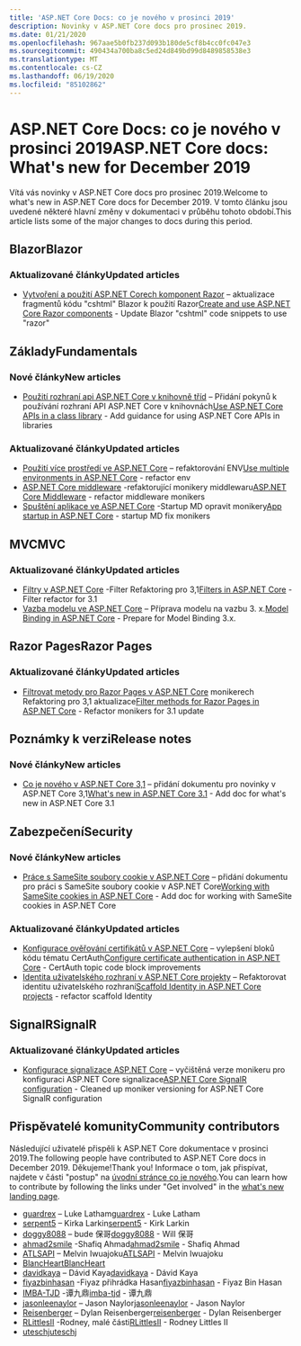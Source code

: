```yaml
---
title: 'ASP.NET Core Docs: co je nového v prosinci 2019'
description: Novinky v ASP.NET Core docs pro prosinec 2019.
ms.date: 01/21/2020
ms.openlocfilehash: 967aae5b0fb237d093b180de5cf8b4cc0fc047e3
ms.sourcegitcommit: 490434a700ba8c5ed24d849bd99d8489858538e3
ms.translationtype: MT
ms.contentlocale: cs-CZ
ms.lasthandoff: 06/19/2020
ms.locfileid: "85102862"
---
```

# <a name="aspnet-core-docs-whats-new-for-december-2019"></a><span data-ttu-id="591f6-103">ASP.NET Core Docs: co je nového v prosinci 2019</span><span class="sxs-lookup"><span data-stu-id="591f6-103">ASP.NET Core docs: What's new for December 2019</span></span>

<span data-ttu-id="591f6-104">Vítá vás novinky v ASP.NET Core docs pro prosinec 2019.</span><span class="sxs-lookup"><span data-stu-id="591f6-104">Welcome to what's new in ASP.NET Core docs for December 2019.</span></span> <span data-ttu-id="591f6-105">V tomto článku jsou uvedené některé hlavní změny v dokumentaci v průběhu tohoto období.</span><span class="sxs-lookup"><span data-stu-id="591f6-105">This article lists some of the major changes to docs during this period.</span></span>

## <a name="blazor"></a><span data-ttu-id="591f6-106">Blazor</span><span class="sxs-lookup"><span data-stu-id="591f6-106">Blazor</span></span>

### <a name="updated-articles"></a><span data-ttu-id="591f6-107">Aktualizované články</span><span class="sxs-lookup"><span data-stu-id="591f6-107">Updated articles</span></span>

- <span data-ttu-id="591f6-108">[Vytvoření a použití ASP.NET Corech komponent Razor](../blazor/components/index.md) – aktualizace fragmentů kódu "cshtml" Blazor k použití Razor</span><span class="sxs-lookup"><span data-stu-id="591f6-108">[Create and use ASP.NET Core Razor components](../blazor/components/index.md) - Update Blazor "cshtml" code snippets to use "razor"</span></span>

## <a name="fundamentals"></a><span data-ttu-id="591f6-109">Základy</span><span class="sxs-lookup"><span data-stu-id="591f6-109">Fundamentals</span></span>

### <a name="new-articles"></a><span data-ttu-id="591f6-110">Nové články</span><span class="sxs-lookup"><span data-stu-id="591f6-110">New articles</span></span>

- <span data-ttu-id="591f6-111">[Použití rozhraní api ASP.NET Core v knihovně tříd](../fundamentals/target-aspnetcore.md) – Přidání pokynů k používání rozhraní API ASP.NET Core v knihovnách</span><span class="sxs-lookup"><span data-stu-id="591f6-111">[Use ASP.NET Core APIs in a class library](../fundamentals/target-aspnetcore.md) - Add guidance for using ASP.NET Core APIs in libraries</span></span>

### <a name="updated-articles"></a><span data-ttu-id="591f6-112">Aktualizované články</span><span class="sxs-lookup"><span data-stu-id="591f6-112">Updated articles</span></span>

- <span data-ttu-id="591f6-113">[Použití více prostředí ve ASP.NET Core](../fundamentals/environments.md) – refaktorování ENV</span><span class="sxs-lookup"><span data-stu-id="591f6-113">[Use multiple environments in ASP.NET Core](../fundamentals/environments.md) - refactor env</span></span>
- <span data-ttu-id="591f6-114">[ASP.NET Core middleware](../fundamentals/middleware/index.md) -refaktorující monikery middlewaru</span><span class="sxs-lookup"><span data-stu-id="591f6-114">[ASP.NET Core Middleware](../fundamentals/middleware/index.md) - refactor middleware monikers</span></span>
- <span data-ttu-id="591f6-115">[Spuštění aplikace ve ASP.NET Core](../fundamentals/startup.md) -Startup MD opravit monikery</span><span class="sxs-lookup"><span data-stu-id="591f6-115">[App startup in ASP.NET Core](../fundamentals/startup.md) - startup MD fix monikers</span></span>

## <a name="mvc"></a><span data-ttu-id="591f6-116">MVC</span><span class="sxs-lookup"><span data-stu-id="591f6-116">MVC</span></span>

### <a name="updated-articles"></a><span data-ttu-id="591f6-117">Aktualizované články</span><span class="sxs-lookup"><span data-stu-id="591f6-117">Updated articles</span></span>

- <span data-ttu-id="591f6-118">[Filtry v ASP.NET Core](../mvc/controllers/filters.md) -Filter Refaktoring pro 3,1</span><span class="sxs-lookup"><span data-stu-id="591f6-118">[Filters in ASP.NET Core](../mvc/controllers/filters.md) - Filter refactor for 3.1</span></span>
- <span data-ttu-id="591f6-119">[Vazba modelu ve ASP.NET Core](../mvc/models/model-binding.md) – Příprava modelu na vazbu 3. x.</span><span class="sxs-lookup"><span data-stu-id="591f6-119">[Model Binding in ASP.NET Core](../mvc/models/model-binding.md) - Prepare for Model Binding 3.x.</span></span>

## <a name="razor-pages"></a><span data-ttu-id="591f6-120">Razor Pages</span><span class="sxs-lookup"><span data-stu-id="591f6-120">Razor Pages</span></span>

### <a name="updated-articles"></a><span data-ttu-id="591f6-121">Aktualizované články</span><span class="sxs-lookup"><span data-stu-id="591f6-121">Updated articles</span></span>

- <span data-ttu-id="591f6-122">[Filtrovat metody pro Razor Pages v ASP.NET Core](../razor-pages/filter.md) monikerech Refaktoring pro 3,1 aktualizace</span><span class="sxs-lookup"><span data-stu-id="591f6-122">[Filter methods for Razor Pages in ASP.NET Core](../razor-pages/filter.md) - Refactor monikers for 3.1 update</span></span>

## <a name="release-notes"></a><span data-ttu-id="591f6-123">Poznámky k verzi</span><span class="sxs-lookup"><span data-stu-id="591f6-123">Release notes</span></span>

### <a name="new-articles"></a><span data-ttu-id="591f6-124">Nové články</span><span class="sxs-lookup"><span data-stu-id="591f6-124">New articles</span></span>

- <span data-ttu-id="591f6-125">[Co je nového v ASP.NET Core 3,1](../release-notes/aspnetcore-3.1.md) – přidání dokumentu pro novinky v ASP.NET Core 3,1</span><span class="sxs-lookup"><span data-stu-id="591f6-125">[What's new in ASP.NET Core 3.1](../release-notes/aspnetcore-3.1.md) - Add doc for what's new in ASP.NET Core 3.1</span></span>

## <a name="security"></a><span data-ttu-id="591f6-126">Zabezpečení</span><span class="sxs-lookup"><span data-stu-id="591f6-126">Security</span></span>

### <a name="new-articles"></a><span data-ttu-id="591f6-127">Nové články</span><span class="sxs-lookup"><span data-stu-id="591f6-127">New articles</span></span>

- <span data-ttu-id="591f6-128">[Práce s SameSite soubory cookie v ASP.NET Core](../security/samesite.md) – přidání dokumentu pro práci s SameSite soubory cookie v ASP.NET Core</span><span class="sxs-lookup"><span data-stu-id="591f6-128">[Working with SameSite cookies in ASP.NET Core](../security/samesite.md) - Add doc for working with SameSite cookies in ASP.NET Core</span></span>

### <a name="updated-articles"></a><span data-ttu-id="591f6-129">Aktualizované články</span><span class="sxs-lookup"><span data-stu-id="591f6-129">Updated articles</span></span>

- <span data-ttu-id="591f6-130">[Konfigurace ověřování certifikátů v ASP.NET Core](../security/authentication/certauth.md) – vylepšení bloků kódu tématu CertAuth</span><span class="sxs-lookup"><span data-stu-id="591f6-130">[Configure certificate authentication in ASP.NET Core](../security/authentication/certauth.md) - CertAuth topic code block improvements</span></span>
- <span data-ttu-id="591f6-131">[Identita uživatelského rozhraní v ASP.NET Core projekty](../security/authentication/scaffold-identity.md) – Refaktorovat identitu uživatelského rozhraní</span><span class="sxs-lookup"><span data-stu-id="591f6-131">[Scaffold Identity in ASP.NET Core projects](../security/authentication/scaffold-identity.md) - refactor scaffold Identity</span></span>

## <a name="signalr"></a><span data-ttu-id="591f6-132">SignalR</span><span class="sxs-lookup"><span data-stu-id="591f6-132">SignalR</span></span>

### <a name="updated-articles"></a><span data-ttu-id="591f6-133">Aktualizované články</span><span class="sxs-lookup"><span data-stu-id="591f6-133">Updated articles</span></span>

- <span data-ttu-id="591f6-134">[Konfigurace signalizace ASP.NET Core](../signalr/configuration.md) – vyčištěná verze monikeru pro konfiguraci ASP.NET Core signalizace</span><span class="sxs-lookup"><span data-stu-id="591f6-134">[ASP.NET Core SignalR configuration](../signalr/configuration.md) - Cleaned up moniker versioning for ASP.NET Core SignalR configuration</span></span>

## <a name="community-contributors"></a><span data-ttu-id="591f6-135">Přispěvatelé komunity</span><span class="sxs-lookup"><span data-stu-id="591f6-135">Community contributors</span></span>

<span data-ttu-id="591f6-136">Následující uživatelé přispěli k ASP.NET Core dokumentace v prosinci 2019.</span><span class="sxs-lookup"><span data-stu-id="591f6-136">The following people have contributed to ASP.NET Core docs in December 2019.</span></span> <span data-ttu-id="591f6-137">Děkujeme!</span><span class="sxs-lookup"><span data-stu-id="591f6-137">Thank you!</span></span> <span data-ttu-id="591f6-138">Informace o tom, jak přispívat, najdete v části "postup" na [úvodní stránce co je nového](index.yml).</span><span class="sxs-lookup"><span data-stu-id="591f6-138">You can learn how to contribute by following the links under "Get involved" in the [what's new landing page](index.yml).</span></span>

- <span data-ttu-id="591f6-139">[guardrex](https://github.com/guardrex) – Luke Latham</span><span class="sxs-lookup"><span data-stu-id="591f6-139">[guardrex](https://github.com/guardrex) - Luke Latham</span></span>
- <span data-ttu-id="591f6-140">[serpent5](https://github.com/serpent5) – Kirka Larkin</span><span class="sxs-lookup"><span data-stu-id="591f6-140">[serpent5](https://github.com/serpent5) - Kirk Larkin</span></span>
- <span data-ttu-id="591f6-141">[doggy8088](https://github.com/doggy8088) – bude 保哥</span><span class="sxs-lookup"><span data-stu-id="591f6-141">[doggy8088](https://github.com/doggy8088) - Will 保哥</span></span>
- <span data-ttu-id="591f6-142">[ahmad2smile](https://github.com/ahmad2smile) -Shafiq Ahmad</span><span class="sxs-lookup"><span data-stu-id="591f6-142">[ahmad2smile](https://github.com/ahmad2smile) - Shafiq Ahmad</span></span>
- <span data-ttu-id="591f6-143">[ATLSAPI](https://github.com/ATLSAPI) – Melvin Iwuajoku</span><span class="sxs-lookup"><span data-stu-id="591f6-143">[ATLSAPI](https://github.com/ATLSAPI) - Melvin Iwuajoku</span></span>
- [<span data-ttu-id="591f6-144">BlancHeart</span><span class="sxs-lookup"><span data-stu-id="591f6-144">BlancHeart</span></span>](https://github.com/BlancHeart) 
- <span data-ttu-id="591f6-145">[davidkaya](https://github.com/davidkaya) – Dávid Kaya</span><span class="sxs-lookup"><span data-stu-id="591f6-145">[davidkaya](https://github.com/davidkaya) - Dávid Kaya</span></span>
- <span data-ttu-id="591f6-146">[fiyazbinhasan](https://github.com/fiyazbinhasan) -Fiyaz přihrádka Hasan</span><span class="sxs-lookup"><span data-stu-id="591f6-146">[fiyazbinhasan](https://github.com/fiyazbinhasan) - Fiyaz Bin Hasan</span></span>
- <span data-ttu-id="591f6-147">[IMBA-TJD](https://github.com/imba-tjd) -谭九鼎</span><span class="sxs-lookup"><span data-stu-id="591f6-147">[imba-tjd](https://github.com/imba-tjd) - 谭九鼎</span></span>
- <span data-ttu-id="591f6-148">[jasonleenaylor](https://github.com/jasonleenaylor) – Jason Naylor</span><span class="sxs-lookup"><span data-stu-id="591f6-148">[jasonleenaylor](https://github.com/jasonleenaylor) - Jason Naylor</span></span>
- <span data-ttu-id="591f6-149">[Reisenberger](https://github.com/reisenberger) – Dylan Reisenberger</span><span class="sxs-lookup"><span data-stu-id="591f6-149">[reisenberger](https://github.com/reisenberger) - Dylan Reisenberger</span></span>
- <span data-ttu-id="591f6-150">[RLittlesII](https://github.com/RLittlesII) -Rodney, malé části</span><span class="sxs-lookup"><span data-stu-id="591f6-150">[RLittlesII](https://github.com/RLittlesII) - Rodney Littles II</span></span>
- [<span data-ttu-id="591f6-151">uteschj</span><span class="sxs-lookup"><span data-stu-id="591f6-151">uteschj</span></span>](https://github.com/uteschj) 
